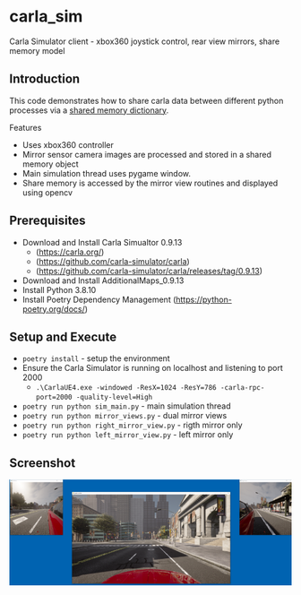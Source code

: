 # carla_sim
Carla Simulator client - xbox360 joystick control, rear view mirrors, share memory model

## Introduction

This code demonstrates how to share carla data between different python processes via a [shared memory dictionary](https://pypi.org/project/shared-memory-dict/).  

Features
- Uses xbox360 controller
- Mirror sensor camera images are processed and stored in a shared memory object
- Main simulation thread uses pygame window.
- Share memory is accessed by the mirror view routines and displayed using opencv

## Prerequisites

- Download and Install Carla Simualtor 0.9.13 
    - (https://carla.org/)
    - (https://github.com/carla-simulator/carla)
    - (https://github.com/carla-simulator/carla/releases/tag/0.9.13)
- Download and Install AdditionalMaps_0.9.13
- Install Python 3.8.10
- Install Poetry Dependency Management (https://python-poetry.org/docs/)

## Setup and Execute

- `poetry install` - setup the environment
- Ensure the Carla Simulator is running on localhost and listening to port 2000
  - `.\CarlaUE4.exe -windowed -ResX=1024 -ResY=786 -carla-rpc-port=2000 -quality-level=High`
- `poetry run python sim_main.py` - main simulation thread
- `poetry run python mirror_views.py` - dual mirror views
- `poetry run python right_mirror_view.py` - rigth mirror only
- `poetry run python left_mirror_view.py` - left mirror only

## Screenshot

![screenshot](./images/sim_view.PNG)



